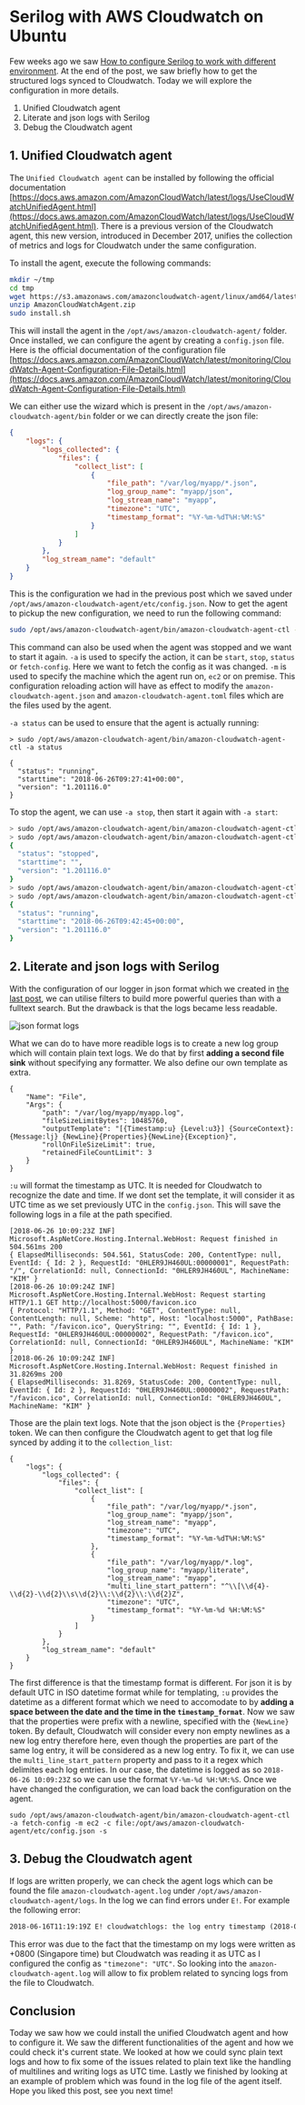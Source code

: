 # Serilog with AWS Cloudwatch on Ubuntu

Few weeks ago we saw [How to configure Serilog to work with different environment](https://kimsereyblog.blogspot.com/2018/06/multi-environment-logging-with-serilog.html). At the end of the post, we saw briefly how to get the structured logs synced to Cloudwatch. Today we will explore the configuration in more details.

1. Unified Cloudwatch agent
2. Literate and json logs with Serilog
3. Debug the Cloudwatch agent

## 1. Unified Cloudwatch agent

The `Unified Cloudwatch agent` can be installed by following the official documentation [https://docs.aws.amazon.com/AmazonCloudWatch/latest/logs/UseCloudWatchUnifiedAgent.html](https://docs.aws.amazon.com/AmazonCloudWatch/latest/logs/UseCloudWatchUnifiedAgent.html). There is a previous version of the Cloudwatch agent, this new version, introduced in December 2017, unifies the collection of metrics and logs for Cloudwatch under the same configuration.

To install the agent, execute the following commands:

```sh
mkdir ~/tmp
cd tmp
wget https://s3.amazonaws.com/amazoncloudwatch-agent/linux/amd64/latest/AmazonCloudWatchAgent.zip
unzip AmazonCloudWatchAgent.zip
sudo install.sh
```

This will install the agent in the `/opt/aws/amazon-cloudwatch-agent/` folder. Once installed, we can configure the agent by creating a `config.json` file. Here is the official documentation of the configuration file [https://docs.aws.amazon.com/AmazonCloudWatch/latest/monitoring/CloudWatch-Agent-Configuration-File-Details.html](https://docs.aws.amazon.com/AmazonCloudWatch/latest/monitoring/CloudWatch-Agent-Configuration-File-Details.html)

We can either use the wizard which is present in the `/opt/aws/amazon-cloudwatch-agent/bin` folder or we can directly create the json file:

```json
{
    "logs": {
        "logs_collected": {
            "files": {
                "collect_list": [
                    {
                        "file_path": "/var/log/myapp/*.json",
                        "log_group_name": "myapp/json",
                        "log_stream_name": "myapp",
                        "timezone": "UTC",
                        "timestamp_format": "%Y-%m-%dT%H:%M:%S"
                    }
                ]
            }
        },
        "log_stream_name": "default"
    }
}
```

This is the configuration we had in the previous post which we saved under `/opt/aws/amazon-cloudwatch-agent/etc/config.json`. Now to get the agent to pickup the new configuration, we need to run the following command:

```sh
sudo /opt/aws/amazon-cloudwatch-agent/bin/amazon-cloudwatch-agent-ctl -a fetch-config -m ec2 -c file:/opt/aws/amazon-cloudwatch-agent/etc/config.json -s
```

This command can also be used when the agent was stopped and we want to start it again. `-a` is used to specify the action, it can be `start`, `stop`, `status` or `fetch-config`. Here we want to fetch the config as it was changed. `-m` is used to specify the machine which the agent run on, `ec2` or on premise.
This configuration reloading action will have as effect to modify the `amazon-cloudwatch-agent.json` and `amazon-cloudwatch-agent.toml` files which are the files used by the agent.

`-a status` can be used to ensure that the agent is actually running:

```
> sudo /opt/aws/amazon-cloudwatch-agent/bin/amazon-cloudwatch-agent-ctl -a status

{
  "status": "running",
  "starttime": "2018-06-26T09:27:41+00:00",
  "version": "1.201116.0"
}
```

To stop the agent, we can use `-a stop`, then start it again with `-a start`:

```sh
> sudo /opt/aws/amazon-cloudwatch-agent/bin/amazon-cloudwatch-agent-ctl -a stop
> sudo /opt/aws/amazon-cloudwatch-agent/bin/amazon-cloudwatch-agent-ctl -a status
{
  "status": "stopped",
  "starttime": "",
  "version": "1.201116.0"
}
> sudo /opt/aws/amazon-cloudwatch-agent/bin/amazon-cloudwatch-agent-ctl -a start
> sudo /opt/aws/amazon-cloudwatch-agent/bin/amazon-cloudwatch-agent-ctl -a status
{
  "status": "running",
  "starttime": "2018-06-26T09:42:45+00:00",
  "version": "1.201116.0"
}
```

## 2. Literate and json logs with Serilog

With the configuration of our logger in json format which we created in [the last post](https://kimsereyblog.blogspot.com/2018/06/multi-environment-logging-with-serilog.html), we can utilise filters to build more powerful queries than with a fulltext search. But the drawback is that the logs became less readable.

![json format logs]()

What we can do to have more readible logs is to create a new log group which will contain plain text logs. We do that by first __adding a second file sink__ without specifying any formatter. We also define our own template as extra.

```
{
    "Name": "File",
    "Args": {
        "path": "/var/log/myapp/myapp.log",
        "fileSizeLimitBytes": 10485760,
        "outputTemplate": "[{Timestamp:u} {Level:u3}] {SourceContext}: {Message:lj} {NewLine}{Properties}{NewLine}{Exception}",
        "rollOnFileSizeLimit": true,
        "retainedFileCountLimit": 3
    }
}
```

`:u` will format the timestamp as UTC. It is needed for Cloudwatch to recognize the date and time. If we dont set the template, it will consider it as UTC time as we set previously UTC in the `config.json`. This will save the following logs in a file at the path specified.

```
[2018-06-26 10:09:23Z INF] Microsoft.AspNetCore.Hosting.Internal.WebHost: Request finished in 504.561ms 200  
{ ElapsedMilliseconds: 504.561, StatusCode: 200, ContentType: null, EventId: { Id: 2 }, RequestId: "0HLER9JH460UL:00000001", RequestPath: "/", CorrelationId: null, ConnectionId: "0HLER9JH460UL", MachineName: "KIM" }
[2018-06-26 10:09:24Z INF] Microsoft.AspNetCore.Hosting.Internal.WebHost: Request starting HTTP/1.1 GET http://localhost:5000/favicon.ico   
{ Protocol: "HTTP/1.1", Method: "GET", ContentType: null, ContentLength: null, Scheme: "http", Host: "localhost:5000", PathBase: "", Path: "/favicon.ico", QueryString: "", EventId: { Id: 1 }, RequestId: "0HLER9JH460UL:00000002", RequestPath: "/favicon.ico", CorrelationId: null, ConnectionId: "0HLER9JH460UL", MachineName: "KIM" }
[2018-06-26 10:09:24Z INF] Microsoft.AspNetCore.Hosting.Internal.WebHost: Request finished in 31.8269ms 200  
{ ElapsedMilliseconds: 31.8269, StatusCode: 200, ContentType: null, EventId: { Id: 2 }, RequestId: "0HLER9JH460UL:00000002", RequestPath: "/favicon.ico", CorrelationId: null, ConnectionId: "0HLER9JH460UL", MachineName: "KIM" }
```

Those are the plain text logs. Note that the json object is the `{Properties}` token.
We can then configure the Cloudwatch agent to get that log file synced by adding it to the `collection_list`:

```
{
    "logs": {
        "logs_collected": {
            "files": {
                "collect_list": [
                    {
                        "file_path": "/var/log/myapp/*.json",
                        "log_group_name": "myapp/json",
                        "log_stream_name": "myapp",
                        "timezone": "UTC",
                        "timestamp_format": "%Y-%m-%dT%H:%M:%S"
                    },
                    {
                        "file_path": "/var/log/myapp/*.log",
                        "log_group_name": "myapp/literate",
                        "log_stream_name": "myapp",
                        "multi_line_start_pattern": "^\\[\\d{4}-\\d{2}-\\d{2}\\s\\d{2}\\:\\d{2}\\:\\d{2}Z",
                        "timezone": "UTC",
                        "timestamp_format": "%Y-%m-%d %H:%M:%S"
                    }
                ]
            }
        },
        "log_stream_name": "default"
    }
}
```

The first difference is that the timestamp format is different. For json it is by default UTC in ISO datetime format while for templating, `:u` provides the datetime as a different format which we need to accomodate to by __adding a space between the date and the time in the `timestamp_format`__.
Now we saw that the properties were prefix with a newline, specified with the `{NewLine}` token. By default, Cloudwatch will consider every non empty newlines as a new log entry therefore here, even though the properties are part of the same log entry, it will be considered as a new log entry. To fix it, we can use the `multi_line_start_pattern` property and pass to it a regex which delimites each log entries. In our case, the datetime is logged as so `2018-06-26 10:09:23Z` so we can use the format `%Y-%m-%d %H:%M:%S`. Once we have changed the configuration, we can load back the configuration on the agent.

```
sudo /opt/aws/amazon-cloudwatch-agent/bin/amazon-cloudwatch-agent-ctl -a fetch-config -m ec2 -c file:/opt/aws/amazon-cloudwatch-agent/etc/config.json -s
```

## 3. Debug the Cloudwatch agent

If logs are written properly, we can check the agent logs which can be found the file `amazon-cloudwatch-agent.log` under `/opt/aws/amazon-cloudwatch-agent/logs`.
In the log we can find errors under `E!`. For example the following error:

```txt
2018-06-16T11:19:19Z E! cloudwatchlogs: the log entry timestamp (2018-09-14 11:18:26 +0000 UTC) comparing to the current time (2018-06-16 11:19:19.893710933 +0000 UTC) is older than 14 days or more than 2 hours in the future. Discard the log entry.
```

This error was due to the fact that the timestamp on my logs were written as +0800 (Singapore time) but Cloudwatch was reading it as UTC as I configured the config as `"timezone": "UTC"`. So looking into the `amazon-cloudwatch-agent.log` will allow to fix problem related to syncing logs from the file to Cloudwatch.

## Conclusion

Today we saw how we could install the unified Cloudwatch agent and how to configure it. We saw the different functionalities of the agent and how we could check it's current state. We looked at how we could sync plain text logs and how to fix some of the issues related to plain text like the handling of multilines and writing logs as UTC time. Lastly we finished by looking at an example of problem which was found in the log file of the agent itself. Hope you liked this post, see you next time!